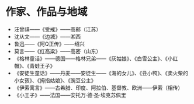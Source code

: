 # 作家、作品与地域

* 汪曾祺——《受戒》——高邮（江苏）
* 沈从文——《边城》——湘西
* 鲁迅——《阿Q正传》——绍兴
* 莫言——《红高粱》——高密（山东）
* 《格林童话》——德国——格林兄弟——《灰姑娘》、《白雪公主》、《小红帽》、《青蛙王子》
* 《安徒生童话》——丹麦——安徒生——《海的女儿》、《丑小鸭》、《卖火柴的小女孩》、《拇指姑娘》、《豌豆公主》
* 《伊索寓言》——古希腊、印度、阿拉伯、基督教、欧洲——伊索（相传）
* 《小王子》——法国——安托万·德·圣·埃克苏佩里
